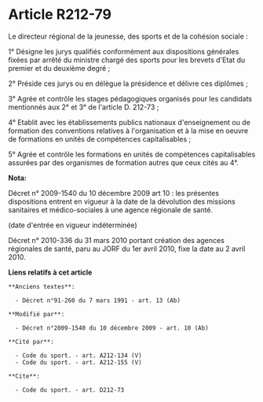 # Article R212-79

Le            directeur régional de la jeunesse, des sports et de la cohésion sociale  : 

1° Désigne les jurys qualifiés conformément aux dispositions générales fixées par arrêté du ministre chargé des sports pour
les brevets d'Etat du premier et du deuxième degré ; 

2° Préside ces jurys ou en délègue la présidence et délivre ces diplômes ; 

3° Agrée et contrôle les stages pédagogiques organisés pour les candidats mentionnés aux 2° et 3° de l'article D. 212-73 ; 

4° Etablit avec les établissements publics nationaux d'enseignement ou de formation des conventions relatives à
l'organisation et à la mise en oeuvre de formations en unités de compétences capitalisables ; 

5° Agrée et contrôle les formations en unités de compétences capitalisables assurées par des organismes de formation autres
que ceux cités au 4°.

**Nota:**

Décret n° 2009-1540 du 10 décembre 2009 art 10 : les présentes dispositions entrent en vigueur à la date de la dévolution des
missions sanitaires et médico-sociales à une agence régionale de santé. 

(date d'entrée en vigueur indéterminée)

Décret n° 2010-336 du 31 mars 2010 portant création des agences régionales de santé, paru au JORF du 1er avril 2010, fixe la
date au 2 avril 2010.

**Liens relatifs à cet article**

	**Anciens textes**:

	  - Décret n°91-260 du 7 mars 1991 - art. 13 (Ab)

	**Modifié par**:

	  - Décret n°2009-1540 du 10 décembre 2009 - art. 10 (Ab)

	**Cité par**:

	  - Code du sport. - art. A212-134 (V)
	  - Code du sport. - art. A212-155 (V)

	**Cite**:

	  - Code du sport. - art. D212-73
